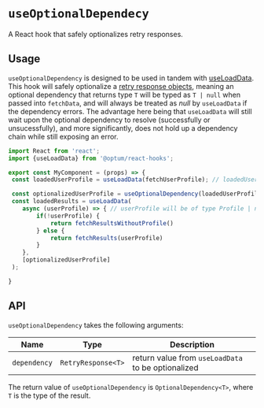 # `useOptionalDependecy`

A React hook that safely optionalizes retry responses.

## Usage
`useOptionalDependency` is designed to be used in tandem with [useLoadData](../useLoadData/). This hook will safely optionalize a [retry response objects](../../../RetryResponse.ts), meaning an optional dependency that returns type `T` will be typed as `T | null` when passed into `fetchData`, and will always be treated as _null_ by `useLoadData` if the dependency errors. The advantage here being that `useLoadData` will still wait upon the optional dependency to resolve (successfully or unsucessfully), and more significantly, does not hold up a dependency chain while still exposing an error.  

```Typescript
import React from 'react';
import {useLoadData} from '@optum/react-hooks';

export const MyComponent = (props) => {
 const loadedUserProfile = useLoadData(fetchUserProfile); // loadedUserProfile will be of type RetryResponse<Profile>

 const optionalizedUserProfile = useOptionalDependency(loadedUserProfile);
 const loadedResults = useLoadData(
    async (userProfile) => { // userProfile will be of type Profile | null due to being optionalized
        if(!userProfile) {
            return fetchResultsWithoutProfile()
        } else {
            return fetchResults(userProfile)
        }
    }, 
    [optionalizedUserProfile]
 );

}
```

## API

`useOptionalDependency` takes the following arguments:

| Name | Type   | Description |
|-|-|-|
| `dependency` | `RetryResponse<T>` | return value from `useLoadData` to be optionalized |


The return value of `useOptionalDependency` is `OptionalDependency<T>`, where `T` is the type of the result.
